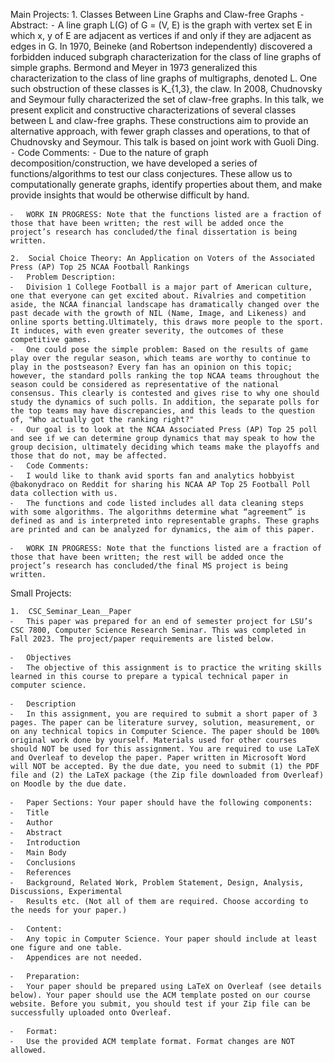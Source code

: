 Main Projects:
	1.	Classes Between Line Graphs and Claw-free Graphs
	⁃	Abstract:
	⁃	A line graph L(G) of G = (V, E) is the graph with vertex set E in which x, y of E are adjacent as vertices if and only if they are adjacent as edges in G. In 1970, Beineke (and Robertson independently) discovered a forbidden induced subgraph characterization for the class of line graphs of simple graphs. Bermond and Meyer in 1973 generalized this characterization to the class of line graphs of multigraphs, denoted L. One such obstruction of these classes is K_{1,3}, the claw. In 2008, Chudnovsky and Seymour fully characterized the set of claw-free graphs. In this talk, we present explicit and constructive characterizations of several classes between L and claw-free graphs. These constructions aim to provide an alternative approach, with fewer graph classes and operations, to that of Chudnovsky and Seymour. This talk is based on joint work with Guoli Ding.
	⁃	Code Comments:
	⁃	Due to the nature of graph decomposition/construction, we have developed a series of functions/algorithms to test our class conjectures. These allow us to computationally generate graphs, identify properties about them, and make provide insights that would be otherwise difficult by hand.

	⁃	WORK IN PROGRESS: Note that the functions listed are a fraction of those that have been written; the rest will be added once the project’s research has concluded/the final dissertation is being written.

	2.	Social Choice Theory: An Application on Voters of the Associated Press (AP) Top 25 NCAA Football Rankings
	⁃	Problem Description:
	⁃	Division 1 College Football is a major part of American culture, one that everyone can get excited about. Rivalries and competition aside, the NCAA financial landscape has dramatically changed over the past decade with the growth of NIL (Name, Image, and Likeness) and online sports betting.Ultimately, this draws more people to the sport. It induces, with even greater severity, the outcomes of these competitive games. 
	⁃	One could pose the simple problem: Based on the results of game play over the regular season, which teams are worthy to continue to play in the postseason? Every fan has an opinion on this topic; however, the standard polls ranking the top NCAA teams throughout the season could be considered as representative of the national consensus. This clearly is contested and gives rise to why one should study the dynamics of such polls. In addition, the separate polls for the top teams may have discrepancies, and this leads to the question of, "Who actually got the ranking right?"
	⁃	Our goal is to look at the NCAA Associated Press (AP) Top 25 poll and see if we can determine group dynamics that may speak to how the group decision, ultimately deciding which teams make the playoffs and those that do not, may be affected.
	⁃	Code Comments:
	⁃	I would like to thank avid sports fan and analytics hobbyist @bakonydraco on Reddit for sharing his NCAA AP Top 25 Football Poll data collection with us.
	⁃	The functions and code listed includes all data cleaning steps with some algorithms. The algorithms determine what “agreement” is defined as and is interpreted into representable graphs. These graphs are printed and can be analyzed for dynamics, the aim of this paper.

	⁃	WORK IN PROGRESS: Note that the functions listed are a fraction of those that have been written; the rest will be added once the project’s research has concluded/the final MS project is being written.

Small Projects:

	1.	CSC_Seminar_Lean__Paper 
	⁃	This paper was prepared for an end of semester project for LSU’s CSC 7800, Computer Science Research Seminar. This was completed in Fall 2023. The project/paper requirements are listed below.

	⁃	Objectives
	⁃	The objective of this assignment is to practice the writing skills learned in this course to prepare a typical technical paper in computer science.

	⁃	Description
	⁃	In this assignment, you are required to submit a short paper of 3 pages. The paper can be literature survey, solution, measurement, or on any technical topics in Computer Science. The paper should be 100% original work done by yourself. Materials used for other courses should NOT be used for this assignment. You are required to use LaTeX and Overleaf to develop the paper. Paper written in Microsoft Word will NOT be accepted. By the due date, you need to submit (1) the PDF file and (2) the LaTeX package (the Zip file downloaded from Overleaf) on Moodle by the due date.

	⁃	Paper Sections: Your paper should have the following components:
	⁃	Title
	⁃	Author
	⁃	Abstract
	⁃	Introduction
	⁃	Main Body
	⁃	Conclusions
	⁃	References
	⁃	Background, Related Work, Problem Statement, Design, Analysis, Discussions, Experimental
	⁃	Results etc. (Not all of them are required. Choose according to the needs for your paper.)

	⁃	Content: 
	⁃	Any topic in Computer Science. Your paper should include at least one figure and one table.
	⁃	Appendices are not needed.

	⁃	Preparation: 
	⁃	Your paper should be prepared using LaTeX on Overleaf (see details below). Your paper should use the ACM template posted on our course website. Before you submit, you should test if your Zip file can be successfully uploaded onto Overleaf.

	⁃	Format: 
	⁃	Use the provided ACM template format. Format changes are NOT allowed.